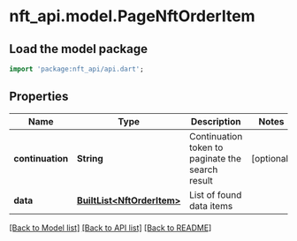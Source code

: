 # nft_api.model.PageNftOrderItem

## Load the model package
```dart
import 'package:nft_api/api.dart';
```

## Properties
Name | Type | Description | Notes
------------ | ------------- | ------------- | -------------
**continuation** | **String** | Continuation token to paginate the search result | [optional] 
**data** | [**BuiltList&lt;NftOrderItem&gt;**](NftOrderItem.md) | List of found data items | 

[[Back to Model list]](../README.md#documentation-for-models) [[Back to API list]](../README.md#documentation-for-api-endpoints) [[Back to README]](../README.md)


